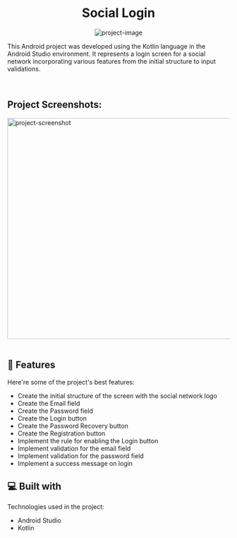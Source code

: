<h1 align="center" id="title">Social Login</h1>

<p align="center"><img src="https://socialify.git.ci/tiagoaraujo00/social-login/image?language=1&amp;owner=1&amp;name=1&amp;stargazers=1&amp;theme=Light" alt="project-image"></p>

<p id="description">This Android project was developed using the Kotlin language in the Android Studio environment. It represents a login screen for a social network incorporating various features from the initial structure to input validations.</p>

<br />

<h2>Project Screenshots:</h2>


<img src="https://raw.githubusercontent.com/tiagoaraujo00/social-login/main/assets/projeto-login-social.png" alt="project-screenshot" width="700" height="500/">

 <br />
<br />
  
<h2>🧐 Features</h2>

Here're some of the project's best features:

*   Create the initial structure of the screen with the social network logo
*   Create the Email field
*   Create the Password field
*   Create the Login button
*   Create the Password Recovery button
*   Create the Registration button
*   Implement the rule for enabling the Login button
*   Implement validation for the email field
*   Implement validation for the password field
*   Implement a success message on login

  
  
<h2>💻 Built with</h2>

Technologies used in the project:

*   Android Studio
*   Kotlin
